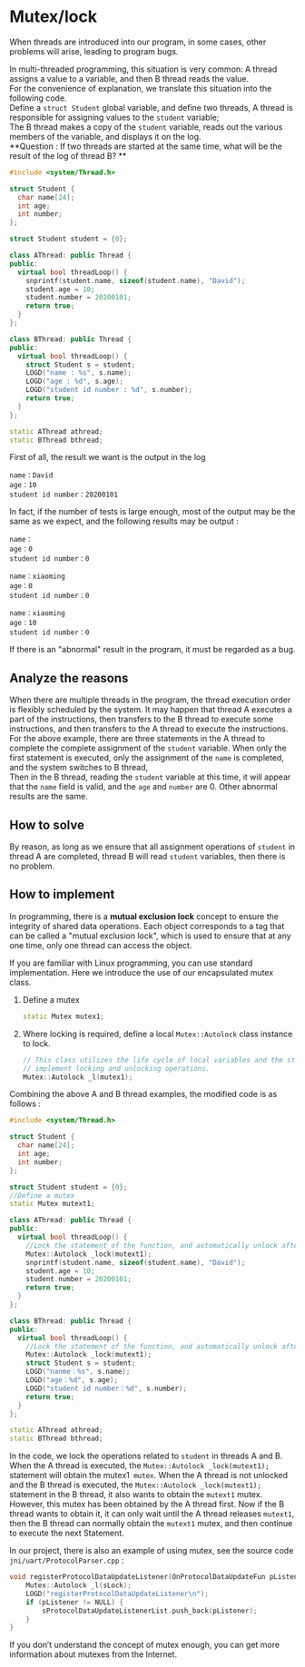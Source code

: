 # Mutex/lock
When threads are introduced into our program, in some cases, other problems will arise, leading to program bugs.

In multi-threaded programming, this situation is very common: A thread assigns a value to a variable, and then B thread reads the value.  
For the convenience of explanation, we translate this situation into the following code.  
Define a `struct Student` global variable, and define two threads, A thread is responsible for assigning values to the `student` variable;  
The B thread makes a copy of the `student` variable, reads out the various members of the variable, and displays it on the log.  
**Question : If two threads are started at the same time, what will be the result of the log of thread B? **

```c++
#include <system/Thread.h>

struct Student {
  char name[24];
  int age;
  int number;
};

struct Student student = {0};

class AThread: public Thread {
public:
  virtual bool threadLoop() {
    snprintf(student.name, sizeof(student.name), "David");
    student.age = 10;
    student.number = 20200101;
    return true;
  }
};

class BThread: public Thread {
public:
  virtual bool threadLoop() {
    struct Student s = student;
    LOGD("name : %s", s.name);
    LOGD("age : %d", s.age);
    LOGD("student id number : %d", s.number);
    return true;
  }
};

static AThread athread;
static BThread bthread;
```

First of all, the result we want is the output in the log
```
name：David
age：10
student id number：20200101
```
In fact, if the number of tests is large enough, most of the output may be the same as we expect, and the following results may be output :  
```
name：
age：0
student id number：0
```
```
name：xiaoming
age：0
student id number：0
```
```
name：xiaoming
age：10
student id number：0
```

If there is an "abnormal" result in the program, it must be regarded as a bug. 
## Analyze the reasons    
  When there are multiple threads in the program, the thread execution order is flexibly scheduled by the system. It may happen that thread A executes a part of the instructions, then transfers to the B thread to execute some instructions, and then transfers to the A thread to execute the instructions.  
  For the above example, there are three statements in the A thread to complete the complete assignment of the `student` variable. When only the first statement is executed, only the assignment of the `name` is completed, and the system switches to B thread,  
  Then in the B thread, reading the `student` variable at this time, it will appear that the `name` field is valid, and the `age` and `number` are 0.
  Other abnormal results are the same. 

## How to solve   
  By reason, as long as we ensure that all assignment operations of `student` in thread A are completed, thread B will read `student` variables, then there is no problem.

## How to implement
  In programming, there is a **mutual exclusion lock** concept to ensure the integrity of shared data operations. Each object corresponds to a tag that can be called a "mutual exclusion lock", which is used to ensure that at any one time, only one thread can access the object.

  If you are familiar with Linux programming, you can use standard implementation. Here we introduce the use of our encapsulated mutex class. 

  1. Define a mutex   
     ```C++
     static Mutex mutex1;
     ```

  2. Where locking is required, define a local `Mutex::Autolock` class instance to lock.  
     ```C++
     // This class utilizes the life cycle of local variables and the structure and destructor of C++ classes to automatically 
     // implement locking and unlocking operations.
     Mutex::Autolock _l(mutex1);
     ```

Combining the above A and B thread examples, the modified code is as follows :
```c++
#include <system/Thread.h>

struct Student {
  char name[24];
  int age;
  int number;
};

struct Student student = {0};
//Define a mutex 
static Mutex mutext1;

class AThread: public Thread {
public:
  virtual bool threadLoop() {
    //Lock the statement of the function, and automatically unlock after the function ends
    Mutex::Autolock _lock(mutext1);
    snprintf(student.name, sizeof(student.name), "David");
    student.age = 10;
    student.number = 20200101;
    return true;
  }
};

class BThread: public Thread {
public:
  virtual bool threadLoop() {
    //Lock the statement of the function, and automatically unlock after the function ends
    Mutex::Autolock _lock(mutext1);
    struct Student s = student;
    LOGD("nanme：%s", s.name);
    LOGD("age：%d", s.age);
    LOGD("student id number：%d", s.number);
    return true;
  }
};

static AThread athread;
static BThread bthread;
```
In the code, we lock the operations related to `student` in threads A and B.    
When the A thread is executed, the `Mutex::Autolock _lock(mutext1);` statement will obtain the mutex1` mutex`. When the A thread is not unlocked and the B thread is executed, the `Mutex::Autolock _lock(mutext1);` statement in the B thread, it also wants to obtain the `mutext1` mutex. However, this mutex has been obtained by the A thread first. Now if the B thread wants to obtain it, it can only wait until the A thread releases `mutext1`, then the B thread can normally obtain the `mutext1` mutex, and then continue to execute the next Statement.

In our project, there is also an example of using mutex, see the source code `jni/uart/ProtocolParser.cpp` :
```c++
void registerProtocolDataUpdateListener(OnProtocolDataUpdateFun pListener) {
	Mutex::Autolock _l(sLock);
	LOGD("registerProtocolDataUpdateListener\n");
	if (pListener != NULL) {
		sProtocolDataUpdateListenerList.push_back(pListener);
	}
}
```

If you don’t understand the concept of mutex enough, you can get more information about mutexes from the Internet.
